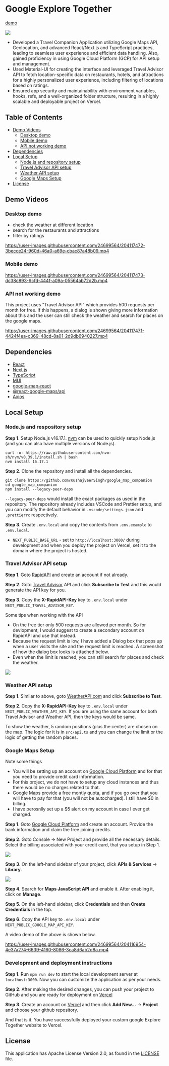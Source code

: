 # Google Explore Together

[demo](https://kushaj-google-map.vercel.app/)

![](assets/demo_image.png)

- Developed a Travel Companion Application utilizing Google Maps API, Geolocation, and advanced React/Next.js and TypeScript practices, leading to seamless user experience and efficient data handling. Also, gained proficiency in using Google Cloud Platform (GCP) for API setup and management.
- Used Material-UI for creating the interface and leveraged Travel Advisor API to fetch location-specific data on restaurants, hotels, and attractions for a highly personalized user experience, including filtering of locations based on ratings.
- Ensured app security and maintainability with environment variables, hooks, refs, and a well-organized folder structure, resulting in a highly scalable and deployable project on Vercel.

## Table of Contents

- [Demo Videos](#demo-videos)
  - [Desktop demo](#desktop-demo)
  - [Mobile demo](#mobile-demo)
  - [API not working demo](#api-not-working-demo)
- [Dependencies](#dependencies)
- [Local Setup](#local-setup)
  - [Node.js and repository setup](#nodejs-and-respository-setup)
  - [Travel Advisor API setup](#travel-advisor-api-setup)
  - [Weather API setup](#weather-api-setup)
  - [Google Maps Setup](#google-maps-setup)
- [License](#license)

## Demo Videos

### Desktop demo

- check the weather at different location
- search for the restaurants and attractions
- filter by ratings

https://user-images.githubusercontent.com/24699564/204117472-3becce24-960d-46a0-a69e-cbac87a48b09.mp4

### Mobile demo

https://user-images.githubusercontent.com/24699564/204117473-dc38c893-9cfd-444f-a09a-05564ab72d2b.mp4

### API not working demo

This project uses "Travel Advisor API" which provides 500 requests per month for free. If this happens, a dialog is shown giving more information about this and the user can still check the weather and search for places on the google maps.

https://user-images.githubusercontent.com/24699564/204117471-4424f4ea-c369-48cd-8a01-2d9db6940227.mp4

## Dependencies

- [React](https://reactjs.org/)
- [Next.js](https://nextjs.org/)
- [TypeScript](https://www.typescriptlang.org/)
- [MUI](https://mui.com/)
- [google-map-react](https://github.com/google-map-react/google-map-react)
- [@react-google-maps/api](https://react-google-maps-api-docs.netlify.app/)
- [Axios](https://axios-http.com/docs/intro)

## Local Setup

### Node.js and respository setup

**Step 1**. Setup Node.js v16.17.1. [nvm](https://github.com/nvm-sh/nvm) can be used to quickly setup Node.js (and you can also have multiple versions of Node.js).

```
curl -o- https://raw.githubusercontent.com/nvm-sh/nvm/v0.39.1/install.sh | bash
nvm install 16.17.1
```

**Step 2**. Clone the repository and install all the dependencies.

```
git clone https://github.com/KushajveerSingh/google_map_companion
cd google_map_companion
npm install --legacy-peer-deps
```

`--legacy-peer-deps` would install the exact packages as used in the repository. The repository already includes VSCode and Prettier setup, and you can modify the default behavior in `.vscode/settings.json` and `.prettierrc` respectively.

**Step 3**. Create `.env.local` and copy the contents from `.env.example` to `.env.local`.

- `NEXT_PUBLIC_BASE_URL` - set to `http://localhost:3000/` during development and when you deploy the project on Vercel, set it to the domain where the project is hosted.

### Travel Advisor API setup

**Step 1**. Goto [RapidAPI](https://rapidapi.com/hub) and create an account if not already.

**Step 2**. Goto [Travel Advisor](https://rapidapi.com/apidojo/api/travel-advisor) API and click **Subscribe to Test** and this would generate the API key for you.

**Step 3**. Copy the **X-RapidAPI-Key** key to `.env.local` under `NEXT_PUBLIC_TRAVEL_ADVISOR_KEY`.

Some tips when working with the API

- On the free tier only 500 requests are allowed per month. So for devlopment, I would suggest to create a secondary account on RapidAPI and use that instead.
- Because the request limit is low, I have added a Dialog box that pops up when a user visits the site and the request limit is reached. A screenshot of how the dialog box looks is attached below.
- Even when the limit is reached, you can still search for places and check the weather.

![](assets/travel_advisor_limit.png)

### Weather API setup

**Step 1**. Similar to above, goto [WeatherAPI.com](https://rapidapi.com/weatherapi/api/weatherapi-com) and click **Subscribe to Test**.

**Step 2**. Copy the **X-RapidAPI-Key** key to `.env.local` under `NEXT_PUBLIC_WEATHER_API_KEY`. If you are using the same account for both Travel Advisor and Weather API, then the keys would be same.

To show the weather, 5 random positions (plus the center) are chosen on the map. The logic for it is in `src/api.ts` and you can change the limit or the logic of getting the random places.

### Google Maps Setup

Note some things

- You will be setting up an account on [Google Cloud Platform](https://cloud.google.com/) and for that you need to provide credit card information.
- For this project, we do not have to setup any cloud instances and thus there would be no charges related to that.
- Google Maps provide a free montly quota, and if you go over that you will have to pay for that (you will not be autocharged). I still have $0 in billing.
- I have perosnlly set up a $5 alert on my account in case I ever get charged.

**Step 1**. Goto [Google Cloud Platform](https://cloud.google.com/) and create an account. Provide the bank information and claim the free joining credits.

**Step 2**. Goto Console -> New Project and provide all the necessary details. Select the billing associated with your credit card, that you setup in Step 1.

![](assets/google_cloud_new_project.png)

**Step 3**. On the left-hand sidebar of your project, click **APIs & Services** -> **Library**.

![](assets/google_cloud_library.png)

**Step 4**. Search for **Maps JavaScript API** and enable it. After enabling it, click on **Manage**.

**Step 5**. On the left-hand sidebar, click **Credentials** and then **Create Credentials** in the top.

**Step 6**. Copy the API key to `.env.local` under `NEXT_PUBLIC_GOOGLE_MAP_API_KEY`.

A video demo of the above is shown below.

https://user-images.githubusercontent.com/24699564/204116954-4e37a274-6639-4160-8086-3ca8d6ab2d8a.mp4

### Development and deployment instructions

**Step 1**. Run `npm run dev` to start the local development server at `localhost:3000`. Now you can customize the application as per your needs.

**Step 2**. After making the desired changes, you can push your project to GitHub and you are ready for deployment on [Vercel](https://vercel.com/)

**Step 3**. Create an account on [Vercel](https://vercel.com/) and then click **Add New...** -> **Project** and choose your github repository.

And that is it. You have successfully deployed your custom google Explore Together website to Vercel.

## License

This application has Apache License Version 2.0, as found in the [LICENSE](./LICENSE) file.
